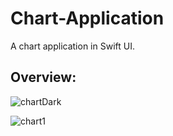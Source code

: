 # Chart-Application
A chart application in Swift UI.

## Overview:

![chartDark](https://user-images.githubusercontent.com/43827399/66182937-1b2afa00-e634-11e9-86da-f9e36c4cde3d.gif)

![chart1](https://user-images.githubusercontent.com/43827399/66182938-1b2afa00-e634-11e9-99bd-28f7e30cdc4a.gif)
